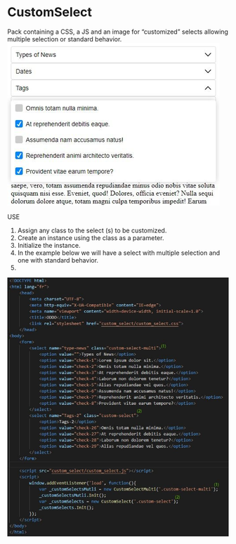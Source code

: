 # CustomSelect

Pack containing a CSS, a JS and an image for “customized” selects allowing multiple selection or standard behavior.
![alt text](https://github.com/AlexBelin/CustomSelect/blob/main/screen01.jpg)


USE
1) Assign any class to the select (s) to be customized.
2) Create an instance using the class as a parameter.
3) Initialize the instance.
4) In the example below we will have a select with multiple selection and one with standard behavior.
5) 
![alt text](https://github.com/AlexBelin/CustomSelect/blob/main/screen02.jpg)
